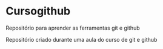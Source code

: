 # Cursogithub
 Repositório para aprender as ferramentas git e github

Repositório criado durante uma aula do curso de git e github